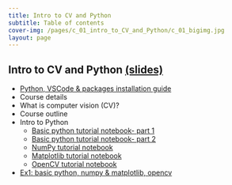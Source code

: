 ```yaml
---
title: Intro to CV and Python
subtitle: Table of contents
cover-img: /pages/c_01_intro_to_CV_and_Python/c_01_bigimg.jpg
layout: page
---
```


## **Intro to CV and Python** [(slides)](/pages/c_01_intro_to_CV_and_Python/class_slides/)

- [Python, VSCode & packages installation guide](/pages/python_vscode_installation/python_vscode_installation/)
- Course details
- What is computer vision (CV)?
- Course outline
- Intro to Python
  - [Basic python tutorial notebook- part 1](/pages/c_01_intro_to_CV_and_Python/basic_python_tutorial_nb/)
  - [Basic python tutorial notebook- part 2](/pages/c_01_intro_to_CV_and_Python/basic_python_tutorial_part_2_nb/)
  - [NumPy tutorial notebook](/pages/c_01_intro_to_CV_and_Python/NumPy_tutorial_nb/)
  - [Matplotlib tutorial notebook](/pages/c_01_intro_to_CV_and_Python/Matplotlib_tutorial_nb/)
  - [OpenCV tutorial notebook](/pages/c_01_intro_to_CV_and_Python/OpenCV_tutorial_nb/)
- [Ex1: basic python, numpy & matplotlib, opencv](/pages/c_01_intro_to_CV_and_Python/ex1/)
